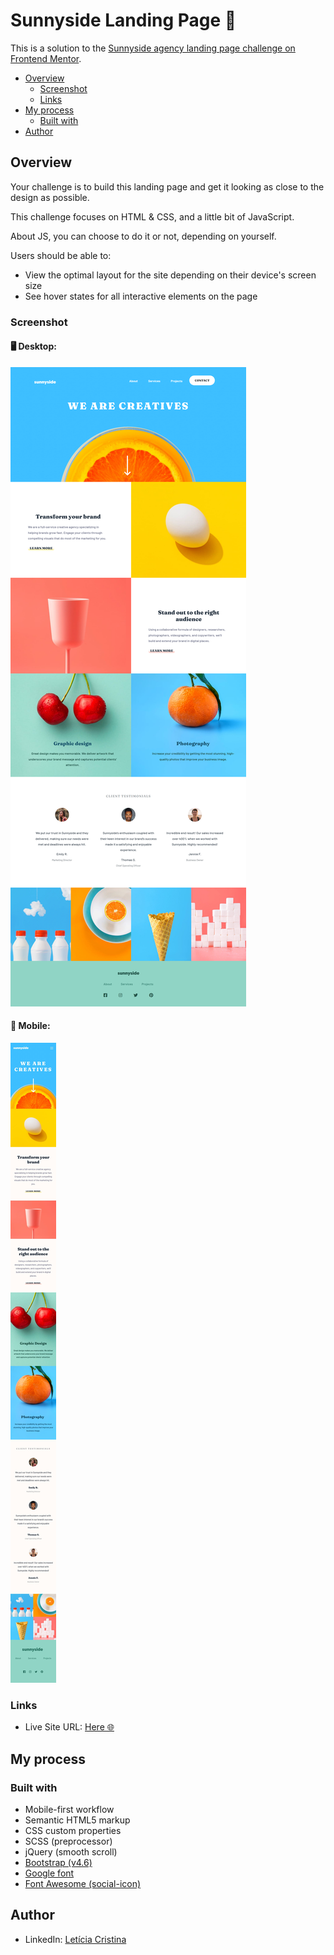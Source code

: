 # Sunnyside Landing Page 📄

This is a solution to the [Sunnyside agency landing page challenge on Frontend Mentor](https://www.frontendmentor.io/challenges/sunnyside-agency-landing-page-7yVs3B6ef).

- [Overview](#overview)
  - [Screenshot](#screenshot)
  - [Links](#links)
- [My process](#my-process)
  - [Built with](#built-with)
- [Author](#author)

## Overview

Your challenge is to build this landing page and get it looking as close to the design as possible.

This challenge focuses on HTML & CSS, and a little bit of JavaScript.

About JS, you can choose to do it or not, depending on yourself.

Users should be able to:

- View the optimal layout for the site depending on their device's screen size
- See hover states for all interactive elements on the page

### Screenshot

#### 🖥️ Desktop:

![img1](https://github.com/leticiacristinaa/sunnyside-agency-landing-page/blob/main/design/desktop-large-layout.png)

#### 📱 Mobile: 

![img2](https://github.com/leticiacristinaa/sunnyside-agency-landing-page/blob/main/design/mobile-design.jpg)


### Links

- Live Site URL: [Here 🌐](https://leticiacristinaa.github.io/sunnyside-agency-landing-page/)

## My process

### Built with

- Mobile-first workflow
- Semantic HTML5 markup
- CSS custom properties
- SCSS (preprocessor)
- jQuery (smooth scroll)
- [Bootstrap (v4.6)](https://getbootstrap.com/docs/4.6/getting-started/introduction/)
- [Google font](https://fonts.google.com)
- [Font Awesome (social-icon)](https://fontawesome.com)

## Author

- LinkedIn: [Letícia Cristina](https://www.linkedin.com/in/letícia-santos-851b31183/)
